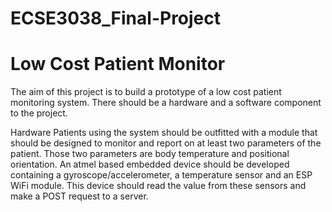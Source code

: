 # ECSE3038_Final-Project
# Low Cost Patient Monitor
The aim of this project is to build a prototype of a low cost patient monitoring system. There should be a hardware and a software component to the project.

Hardware
Patients using the system should be outfitted with a module that should be designed to monitor and report on at least two parameters of the patient. Those two parameters are body temperature and positional orientation.
An atmel based embedded device should be developed containing a gyroscope/accelerometer, a temperature sensor and an ESP WiFi module. This device should read the value from these sensors and make a POST request to a server.

